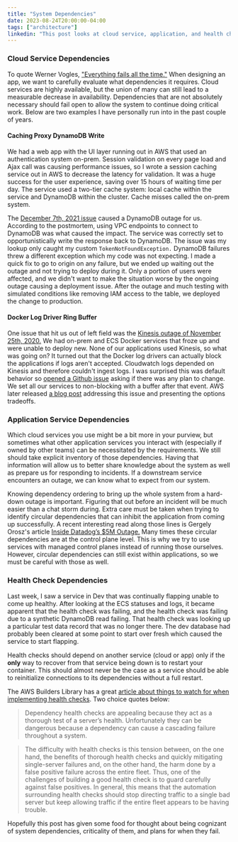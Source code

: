 ```yaml
---
title: "System Dependencies"
date: 2023-08-24T20:00:00-04:00
tags: ["architecture"]
linkedin: "This post looks at cloud service, application, and health check dependencies and what to keep in mind when designing and operating systems."
---
```


### Cloud Service Dependencies

To quote Werner Vogles, ["Everything fails all the time."](https://cacm.acm.org/magazines/2020/2/242334-everything-fails-all-the-time/abstract) When designing an app, we want to carefully evaluate what dependencies it requires. Cloud services are highly available, but the union of many can still lead to a measurable decrease in availability. Dependencies that are not absolutely necessary should fail open to allow the system to continue doing critical work. Below are two examples I have personally run into in the past couple of years.

#### Caching Proxy DynamoDB Write

We had a web app with the UI layer running out in AWS that used an authentication system on-prem. Session validation on every page load and Ajax call was causing performance issues, so I wrote a session caching service out in AWS to decrease the latency for validation. It was a huge success for the user experience, saving over 15 hours of waiting time per day. The service used a two-tier cache system: local cache within the service and DynamoDB within the cluster. Cache misses called the on-prem system.

The [December 7th, 2021 issue](https://aws.amazon.com/message/12721/) caused a DynamoDB outage for us. According to the postmortem, using VPC endpoints to connect to DynamoDB was what caused the impact. The service was correctly set to opportunistically write the response back to DynamoDB. The issue was my lookup only caught my custom `TokenNotFoundException.` DynamoDB failures threw a different exception which my code was not expecting. I made a quick fix to go to origin on any failure, but we ended up waiting out the outage and not trying to deploy during it. Only a portion of users were affected, and we didn't want to make the situation worse by the ongoing outage causing a deployment issue. After the outage and much testing with simulated conditions like removing IAM access to the table, we deployed the change to production.

#### Docker Log Driver Ring Buffer

One issue that hit us out of left field was the [Kinesis outage of November 25th, 2020.](https://aws.amazon.com/message/11201/) We had on-prem and ECS Docker services that froze up and were unable to deploy new. None of our applications used Kinesis, so what was going on? It turned out that the Docker log drivers can actually block the applications if logs aren't accepted. Cloudwatch logs depended on Kinesis and therefore couldn't ingest logs. I was surprised this was default behavior so [opened a Github issue](https://github.com/moby/moby/issues/41714) asking if there was any plan to change. We set all our services to non-blocking with a buffer after that event. AWS later released [a blog post](https://aws.amazon.com/blogs/containers/choosing-container-logging-options-to-avoid-backpressure/) addressing this issue and presenting the options tradeoffs.

### Application Service Dependencies

Which cloud services you use might be a bit more in your purview, but sometimes what other application services you interact with (especially if owned by other teams) can be necessitated by the requirements. We still should take explicit inventory of those dependencies. Having that information will allow us to better share knowledge about the system as well as prepare us for responding to incidents. If a downstream service encounters an outage, we can know what to expect from our system.

Knowing dependency ordering to bring up the whole system from a hard-down outage is important. Figuring that out before an incident will be much easier than a chat storm during. Extra care must be taken when trying to identify circular dependencies that can inhibit the application from coming up successfully. A recent interesting read along those lines is Gergely Orosz's article [Inside Datadog’s $5M Outage.](https://newsletter.pragmaticengineer.com/p/inside-the-datadog-outage) Many times these circular dependencies are at the control plane level. This is why we try to use services with managed control planes instead of running those ourselves. However, circular dependencies can still exist within applications, so we must be careful with those as well.

### Health Check Dependencies

Last week, I saw a service in Dev that was continually flapping unable to come up healthy. After looking at the ECS statuses and logs, it became apparent that the health check was failing, and the health check was failing due to a synthetic DynamoDB read failing. That health check was looking up a particular test data record that was no longer there. The dev database had probably been cleared at some point to start over fresh which caused the service to start flapping.

Health checks should depend on another service (cloud or app) only if the **only** way to recover from that service being down is to restart your container. This should almost never be the case as a service should be able to reinitialize connections to its dependencies without a full restart.

The AWS Builders Library has a great [article about things to watch for when implementing health checks](https://aws.amazon.com/builders-library/implementing-health-checks/). Two choice quotes below:

> Dependency health checks are appealing because they act as a thorough test of a server’s health. Unfortunately they can be dangerous because a dependency can cause a cascading failure throughout a system.

> The difficulty with health checks is this tension between, on the one hand, the benefits of thorough health checks and quickly mitigating single-server failures and, on the other hand, the harm done by a false positive failure across the entire fleet. Thus, one of the challenges of building a good health check is to guard carefully against false positives. In general, this means that the automation surrounding health checks should stop directing traffic to a single bad server but keep allowing traffic if the entire fleet appears to be having trouble.

Hopefully this post has given some food for thought about being cognizant of system dependencies, criticality of them, and plans for when they fail.
